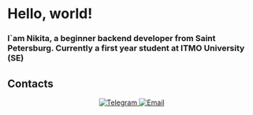# Hello, world! 

### I`am Nikita, a beginner backend developer from Saint Petersburg. Currently a first year student at ITMO University (SE)

##  Contacts 

<p align="center">
  <a href="https://t.me/lovelykeycap" target="_blank">
    <img src="https://img.shields.io/badge/Telegram-2CA5E0?style=for-the-badge&logo=telegram&logoColor=white" alt="Telegram"/>
  </a>
  <a href="mailto:thenaxtroname@gmail.com" target="_blank">
    <img src="https://img.shields.io/badge/Gmail-D14836?style=for-the-badge&logo=gmail&logoColor=white" alt="Email"/>
  </a>
</p>
